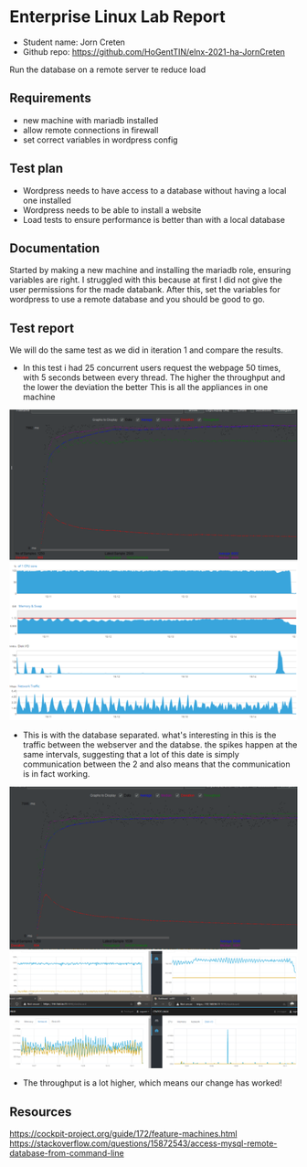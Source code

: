 # Enterprise Linux Lab Report

- Student name: Jorn Creten
- Github repo: <https://github.com/HoGentTIN/elnx-2021-ha-JornCreten>

Run the database on a remote server te reduce load

## Requirements

- new machine with mariadb installed
- allow remote connections in firewall
- set correct variables in wordpress config

## Test plan

- Wordpress needs to have access to a database without having a local one installed
- Wordpress needs to be able to install a website
- Load tests to ensure performance is better than with a local database

## Documentation

Started by making a new machine and installing the mariadb role, ensuring variables are right. I struggled with this because at first I did not give the user permissions for the made databank. After this, set the variables for wordpress to use a remote database and you should be good to go.

## Test report
We will do the same test as we did in iteration 1 and compare the results.
- In this test i had 25 concurrent users request the webpage 50 times, with 5 seconds between every thread. The higher the throughput and the lower the deviation the better
This is all the appliances in one machine

![Jmeter results](Testreports/Test3Lampresult.png)
![Performance logs](Testreports/Test3Lamp.png)

- This is with the database separated. what's interesting in this is the traffic between the webserver and the databse. the spikes happen at the same intervals, suggesting that a lot of this date is simply communication between the 2 and also means that the communication is in fact working.

![Jmeter results](Testreports/Test3sepdbresult.png)
![Performance logs](Testreports/Test3sepdb.png)

- The throughput is a lot higher, which means our change has worked!

## Resources

<https://cockpit-project.org/guide/172/feature-machines.html>
<https://stackoverflow.com/questions/15872543/access-mysql-remote-database-from-command-line>